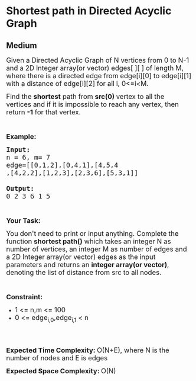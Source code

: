 # Shortest path in Directed Acyclic Graph
## Medium
<div class="problems_problem_content__Xm_eO"><p><span style="font-size:18px">Given a Directed Acyclic Graph of N vertices from 0 to N-1 and a 2D Integer array(or vector) edges[ ][ ] of length M, where there is a directed edge from edge[i][0] to edge[i][1] with a distance of edge[i][2] for all i, 0&lt;=i&lt;M.</span></p>

<p><span style="font-size:18px">Find the <strong>shortest</strong> path from <strong>src(0) </strong>vertex&nbsp;to all the vertices&nbsp;and if it is impossible to reach any vertex, then return&nbsp;<strong>-1</strong> for that vertex.</span></p>

<p>&nbsp;</p>

<p><strong><span style="font-size:18px">Example:</span></strong></p>

<pre><span style="font-size:18px"><strong>Input:</strong>
n = 6, m= 7
edge=[[0,1,2],[0,4,1],[4,5,4
,[4,2,2],[1,2,3],[2,3,6],[5,3,1]]

<strong>Output:</strong>
0 2 3 6 1 5</span></pre>

<p>&nbsp;</p>

<p><span style="font-size:18px"><strong>Your Task:</strong></span></p>

<p><span style="font-size:18px">You don't need to print or input anything. Complete the function <strong>shortest path()</strong>&nbsp;which takes an integer N as number of vertices, an integer M as number of edges and a&nbsp;2D Integer array(or vector)&nbsp;edges as the input parameters and returns an <strong>integer array(or vector)</strong>, denoting&nbsp;the list&nbsp;of distance from src to all nodes.</span></p>

<p>&nbsp;</p>

<p><span style="font-size:18px"><strong>Constraint:</strong></span></p>

<ul>
	<li><span style="font-size:18px">1 &lt;= n,m &lt;= 100</span></li>
	<li><span style="font-size:18px">0 &lt;= edge<sub>i,0</sub>,edge<sub>i,1</sub>&nbsp;&lt;&nbsp;n</span><br>
	&nbsp;</li>
</ul>

<p>&nbsp;</p>

<p><span style="font-size:18px"><strong>Expected Time Complexity:&nbsp;</strong>O(N+E), where N is the number of nodes and E is edges</span></p>

<p><span style="font-size:18px"><strong>Expected Space Complexity:&nbsp;</strong>O(N)</span></p>

<p>&nbsp;</p>
</div>
